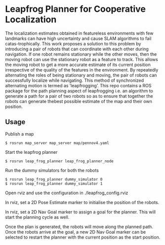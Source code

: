 # Leapfrog Planner for Cooperative Localization

The localization estimates obtained in featureless environments with few landmarks can have high uncertainty and cause SLAM algorithms
to fail catas-trophically. This work proposes a solution to this problem by introducing a pair of robots that can coordinate with each 
other during navigation.   If one robot remains stationary while the other moves, then the moving robot can use the stationary robot as
a feature to track. This allows the moving robot to get a more accurate estimate of its current position irrespective of the quality of 
the features in the environment.  By repeatedly alternating the roles of being stationary and moving, the pair of robots can successfully 
localize while navigating.  This method of synchronized alternating motion is termed as ’leapfrogging’. This repo contains a ROS package for
the path planning aspect of leapfrogging i.e. an algorithm to generate a path for a pair of two robots so as to ensure that together the 
robots can generate thebest possible estimate of the map and their own position.

## Usage
Publish a map
```
$ rosrun map_server map_server map/pennov4.yaml 
```
Start the leapfrog planner 
```
$ rosrun leap_frog_planner leap_frog_planner_node 
```
Run the dummy simulators for both the robots
```
$ rosrun leap_frog_planner dummy_simulator 0
$ rosrun leap_frog_planner dummy_simulator 1
```

Open rviz and use the configuration in ./leapfrog_config.rviz

In rviz, set a 2D Pose Estimate marker to initialise the position of the robots.

In rviz, set a 2D Nav Goal marker to assign a goal for the planner. This will start the planning cycle as well.

Once the plan is generated, the robots will move along the planned path. Once the robots arrive at the goal, a new 2D Nav Goal marker can be selected to restart the planner with the current position as the start position.


